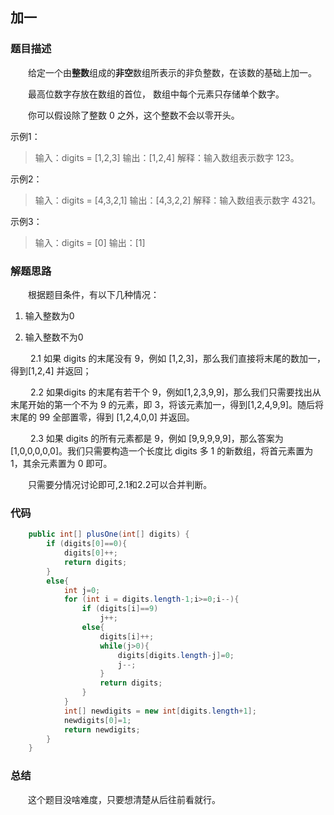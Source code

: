 ## 加一

### 题目描述

&emsp;&emsp;给定一个由**整数**组成的**非空**数组所表示的非负整数，在该数的基础上加一。

&emsp;&emsp;最高位数字存放在数组的首位， 数组中每个元素只存储单个数字。

&emsp;&emsp;你可以假设除了整数 0 之外，这个整数不会以零开头。

示例1：
>输入：digits = [1,2,3]
>输出：[1,2,4]
>解释：输入数组表示数字 123。

示例2：
>输入：digits = [4,3,2,1]
>输出：[4,3,2,2]
>解释：输入数组表示数字 4321。

示例3：
>输入：digits = [0]
>输出：[1]

### 解题思路

&emsp;&emsp;根据题目条件，有以下几种情况：

1. 输入整数为0

2. 输入整数不为0

 &emsp;&emsp; 2.1 如果 digits 的末尾没有 9，例如 [1,2,3]，那么我们直接将末尾的数加一，得到[1,2,4] 并返回；

 &emsp;&emsp; 2.2 如果digits 的末尾有若干个 9，例如[1,2,3,9,9]，那么我们只需要找出从末尾开始的第一个不为 9 的元素，即 3，将该元素加一，得到[1,2,4,9,9]。随后将末尾的 99 全部置零，得到 [1,2,4,0,0] 并返回。

 &emsp;&emsp; 2.3 如果 digits 的所有元素都是 9，例如 [9,9,9,9,9]，那么答案为 [1,0,0,0,0,0]。我们只需要构造一个长度比 digits 多 1 的新数组，将首元素置为 1，其余元素置为 0 即可。

&emsp;&emsp;只需要分情况讨论即可,2.1和2.2可以合并判断。

### 代码

```java
    public int[] plusOne(int[] digits) {
        if (digits[0]==0){
            digits[0]++;
            return digits;
        }
        else{
            int j=0;
            for (int i = digits.length-1;i>=0;i--){
                if (digits[i]==9)
                    j++;
                else{
                    digits[i]++;
                    while(j>0){
                        digits[digits.length-j]=0;
                        j--;
                    }
                    return digits;
                }
            }
            int[] newdigits = new int[digits.length+1];
            newdigits[0]=1;
            return newdigits;
        }
    }
```

### 总结

&emsp;&emsp;这个题目没啥难度，只要想清楚从后往前看就行。
